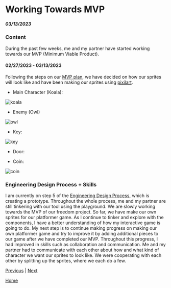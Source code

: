 # Working Towards MVP
##### 03/13/2023

### Content 
During the past few weeks, me and my partner have started working towards our MVP (Minimum Viable Product).

#### 02/27/2023 - 03/13/2023
Following the steps on our [MVP plan](https://docs.google.com/document/d/1szrDrbG5V1n9tMBLlT8e83kK7NH4SLwHRD-YPeLCInE/edit), we have decided on how our sprites will look like and have been making our sprites using [pixilart](https://www.pixilart.com/).

* Main Character (Koala):

![koala](https://user-images.githubusercontent.com/91750499/226217471-cc73ab54-22c8-475f-9af4-61c250ae4ff9.png)
* Enemy (Owl)

![owl](https://user-images.githubusercontent.com/91750499/226218942-651dd1da-b0a5-4508-8a1f-e058e2f81b14.png)

* Key:

![key](https://user-images.githubusercontent.com/91750499/226219003-17be3e4a-09d4-45e3-9953-86491ddd1bd9.png)
* Door:


* Coin: 

![coin](https://user-images.githubusercontent.com/91750499/226217476-38f84490-37f2-41d3-8479-7c0b793ca6b1.png)


### Engineering Design Process + Skills
I am currently on step 5 of the [Engineering Design Process](https://hstatsep.github.io/students/#edp), which is creating a prototype. Throughout the whole process, me and my partner are still tinkering with our tool using the playground. We are slowly working towards the MVP of our freedom project. So far, we have make our own sprites for our platformer game. As I continue to tinker and explore with the components, I have a better understanding of how my interactive game is going to do. My next step is to continue making progress on making our own platformer game and try to improve it by adding additional pieces to our game after we have completed our MVP. Throughout this progress, I had improved in skills such as collaboration and communication. Me and my partner had to communicate with each other about how and what kind of character we want our sprites to look like. We were cooperating with each other by splitting up the sprites, where we each do a few. 

[Previous](entry03.md) | [Next](entry05.md)

[Home](../README.md)
